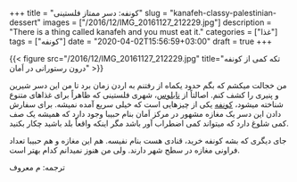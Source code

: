 +++
title = "کونفه: دسر ممتاز فلستینی"
slug = "kanafeh-classy-palestinian-dessert"
images = ["/2016/12/IMG_20161127_212229.jpg"]
description = "There is a thing called kanafeh and you must eat it."
categories = ["غذا"]
tags = ["کونفه"]
date = "2020-04-02T15:56:59+03:00"
draft = true
+++

{{< figure src="/2016/12/IMG_20161127_212229.jpg" title="تکه کمی از کونفه درون رستورانی در اَمان" >}}

من خجالت میکشم که بگم حدود یکماه از رفتنم به اردن زمان برد تا من این دسر شیرین و پنیری را کشف کنم. اصالتاً از [نابلوس][1]، شهری فلستینی که ظاهراً برای غذاهای متنوع شناخته میشود، [کونفه][2] یکی از چیزهایی است که خیلی سریع آمده نمیشه. برای سفارش دادن این دسر یک مغازه مشهور در مرکز اَمان بنام حبیبا وجود دارد که همیشه یک صف کمی شلوغ دارد که میتواند کمی اضطراب آور باشد مگر اینکه واقعاً بلد باشید چکار بکنید.

<!--more-->

جای دیگری که بشه کونفه خرید، قنادی هست بنام نفیسه. هم این مغازه و هم حبیبا تعداد فراونی مغازه در سطح شهر دارند. ولی من هنوز نمیدانم کدام بهتر است.

ترجمه: م معروف

[1]: https://fa.wikipedia.org/wiki/%D9%86%D8%A7%D8%A8%D9%84%D8%B3
[2]: https://fa.wikipedia.org/wiki/%DA%A9%D9%88%D9%86%D9%81%D9%87
